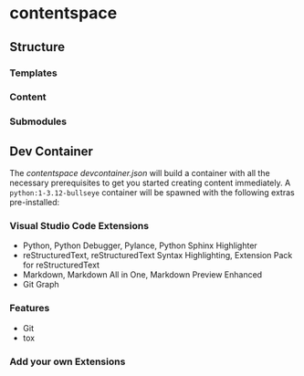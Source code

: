 # contentspace

## Structure

### Templates

### Content

### Submodules


## Dev Container

The *contentspace devcontainer.json* will build a container with all the necessary prerequisites to get you started creating content immediately. A `python:1-3.12-bullseye` container will be spawned with the following extras pre-installed:

### Visual Studio Code Extensions

- Python, Python Debugger, Pylance, Python Sphinx Highlighter
- reStructuredText, reStructuredText Syntax Highlighting, Extension Pack for reStructuredText
- Markdown, Markdown All in One, Markdown Preview Enhanced 
- Git Graph

### Features

- Git
- tox

### Add your own Extensions

